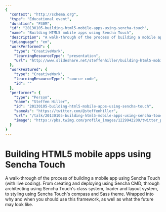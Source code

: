 ```yaml
---
{
  "context": "http://schema.org",
  "type": "Educational event",
  "duration": "P30M",
  "id": "20130105-building-html5-mobile-apps-using-sencha-touch",
  "name": "Building HTML5 mobile apps using Sencha Touch",
  "description": "A walk-through of the process of building a mobile app using Sencha Touch (with live coding). From creating and deploying using Sencha CMD, through architecting using Sencha Touch's class system, loader and layout system, to styling using Sencha Touch's compass and Sass theme. Wrapped into why and when you should use this framework, as well as what the future may look like.",
  "inLanguage": "en",
  "workPerformed": {
    "type": "CreativeWork",
    "learningResourceType": "presentation",
    "url": "http://www.slideshare.net/steffenhiller/building-html5-mobile-apps-with-sencha-touch"
  },
  "workFeatured": {
    "type": "CreativeWork",
    "learningResourceType": "source code",
    "id": ""
  },
  "performer": {
    "type": "Person",
    "name": "Steffen Hiller",
    "id": "20130105-building-html5-mobile-apps-using-sencha-touch",
    "sameAs": "https://twitter.com/@steffenhiller",
    "url": "/talk/20130105-building-html5-mobile-apps-using-sencha-touch.html",
    "image": "https://pbs.twimg.com/profile_images/1229942200/twitter_profile.jpg"
  }
}
---
```

# Building HTML5 mobile apps using Sencha Touch

A walk-through of the process of building a mobile app using Sencha Touch (with live coding). From creating and deploying using Sencha CMD, through architecting using Sencha Touch's class system, loader and layout system, to styling using Sencha Touch's compass and Sass theme. Wrapped into why and when you should use this framework, as well as what the future may look like.